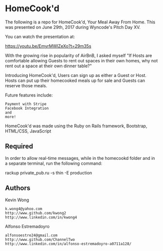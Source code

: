 # HomeCook'd

The following is a repo for HomeCook'd, Your Meal Away From Home. This was presented on June 29th, 2017 during Wyncode's Pitch Day XV. 

You can watch the presentation at:

https://youtu.be/EmyrMWlZeXo?t=29m35s

With the growing rise in popularity of AirBnB, I asked myself "If Hosts are comfortable allowing Guests to rent out spaces in their own homes, why not rent out a space at their own dinner table?"

Introducing HomeCook'd, Users can sign up as either a Guest or Host. Hosts can put up their homecooked meals up for sale and Guests can reserve those meals. 


Future features include: 
```
Payment with Stripe
Facebook Integration
and 
more!
```

HomeCook'd was made using the Ruby on Rails framework, Bootstrap, HTML/CSS, JavaScript


## Required 

In order to allow real-time messages, while in the homecookd folder and in a separate terminal, run the following command:

rackup private_pub.ru -s thin -E production

## Authors

Kevin Wong
```
k.wong4@yahoo.com
http://www.github.com/kwong2
http://www.linkedin.com/in/kwong4
```

Alfonso Estremadoyro
```
alfonsoestre24@gmail.com
http://www.github.com/ChannelTwo
http://www.linkedin.com/in/alfonso-estremadoyro-a0711a128/
```